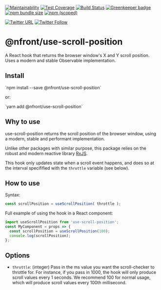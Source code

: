 [![Maintainability](https://api.codeclimate.com/v1/badges/9b92debd461a76f384d6/maintainability)](https://codeclimate.com/github/nfront/use-scroll-position/maintainability) [![Test Coverage](https://api.codeclimate.com/v1/badges/9b92debd461a76f384d6/test_coverage)](https://codeclimate.com/github/nfront/use-scroll-position/test_coverage) [![Build Status](https://travis-ci.com/nfront/use-scroll-position.svg?branch=master)](https://travis-ci.org/nfront/use-scroll-position) [![Greenkeeper badge](https://badges.greenkeeper.io/nfront/use-scroll-position.svg)](https://greenkeeper.io/) [![npm bundle size](https://badgen.net/bundlephobia/min/@nfront/use-scroll-position)](https://bundlephobia.com/result?p=@nfront/use-scroll-position) [![npm (scoped)](https://img.shields.io/npm/v/@nfront/use-scroll-position.svg)](https://www.npmjs.com/package/@nfront/use-scroll-position)

[![Twitter URL](https://img.shields.io/twitter/url/https/github.com/nfront/use-scroll-position.svg?style=social)](https://twitter.com/intent/tweet?text=Wow:&url=https%3A%2F%2Fgithub.com%2Fnfront%2Fuse-scroll-position) [![Twitter Follow](https://img.shields.io/twitter/follow/magnusriga.svg?label=Follow&style=social)](https://twitter.com/intent/follow?screen_name=magnusriga)

# @nfront/use-scroll-position

A React hook that returns the browser window's X and Y scroll position. Uses a modern and stable Observable implementation.

## Install

\`npm install --save @nfront/use-scroll-position\`

or:

\`yarn add @nfront/use-scroll-position\`

## Why to use

use-scroll-position returns the scroll position of the browser window, using a modern, stable and performant implementation.

Unlike other packages with similar purpose, this package relies on the robust and modern reactive library [RxJS](https://rxjs-dev.firebaseapp.com/).

This hook only updates state when a scroll event happens, and does so at the interval specifified with the `throttle` variable (see below).

## How to use

Syntax:

```javascript
const scrollPosition = useScrollPosition( throttle );
```

Full example of using the hook in a React component:

```javascript
import useScrollPosition from 'use-scroll-position';
const MyComponent = props => {
  const scrollPosition = useScrollPosition(100);
  console.log(scrollPosition);
};
```

## Options

- `throttle`: (integer) Pass in the ms value you want the scroll-checker to throttle for. For instance, if you pass in 1000, the hook will only produce scroll values every 1 seconds. We recommend 100 for normal usage, which will produce scroll values every 100th millisecond.